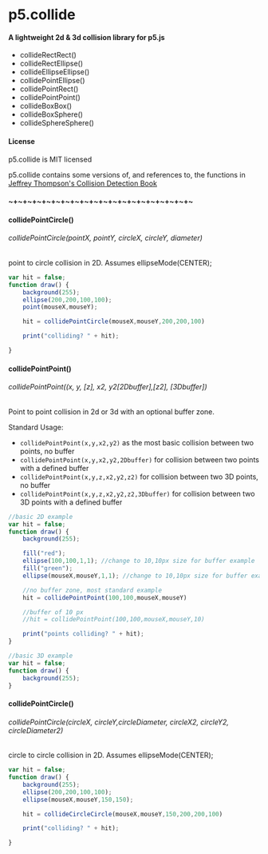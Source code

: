 # p5.collide
#### A lightweight 2d & 3d collision library for p5.js
+ collideRectRect()
+ collideRectEllipse()
+ collideEllipseEllipse()
+ collidePointEllipse()
+ collidePointRect()
+ collidePointPoint()
+ collideBoxBox()
+ collideBoxSphere()
+ collideSphereSphere()

#### License
p5.collide is MIT licensed

p5.collide contains some versions of, and references to, the functions in [Jeffrey Thompson's Collision Detection Book](http://www.jeffreythompson.org/collision-detection/)

#### ~+~+~+~+~+~+~+~+~+~+~+~+~+~+~+~+~+~+~+~

#### collidePointCircle()
###### collidePointCircle(pointX, pointY, circleX, circleY, diameter)
point to circle collision in 2D. Assumes ellipseMode(CENTER);
```javascript
var hit = false;
function draw() {
	background(255);
	ellipse(200,200,100,100);
	point(mouseX,mouseY);

	hit = collidePointCircle(mouseX,mouseY,200,200,100)

	print("colliding? " + hit);

}
```

#### collidePointPoint()
###### collidePointPoint((x, y, [z], x2, y2[2Dbuffer],[z2], [3Dbuffer])
Point to point collision in 2d or 3d with an optional buffer zone.

Standard Usage:
+ `collidePointPoint(x,y,x2,y2)` as the most basic collision between two points, no buffer
+ `collidePointPoint(x,y,x2,y2,2Dbuffer)` for collision between two points with a defined buffer
+ `collidePointPoint(x,y,z,x2,y2,z2)` for collision between two 3D points, no buffer
+ `collidePointPoint(x,y,z,x2,y2,z2,3Dbuffer)` for collision between two 3D points with a defined buffer


```javascript
//basic 2D example
var hit = false;
function draw() {
	background(255);

	fill("red");
	ellipse(100,100,1,1); //change to 10,10px size for buffer example
	fill("green");
	ellipse(mouseX,mouseY,1,1); //change to 10,10px size for buffer example

	//no buffer zone, most standard example
	hit = collidePointPoint(100,100,mouseX,mouseY)

	//buffer of 10 px
	//hit = collidePointPoint(100,100,mouseX,mouseY,10)

	print("points colliding? " + hit);
}
```
```javascript
//basic 3D example
var hit = false;
function draw() {
	background(255);
}
```

#### collidePointCircle()
###### collidePointCircle(circleX, circleY,circleDiameter, circleX2, circleY2, circleDiameter2)
circle to circle collision in 2D. Assumes ellipseMode(CENTER);

```javascript
var hit = false;
function draw() {
	background(255);
	ellipse(200,200,100,100);
	ellipse(mouseX,mouseY,150,150);

	hit = collideCircleCircle(mouseX,mouseY,150,200,200,100)

	print("colliding? " + hit);

}
```


